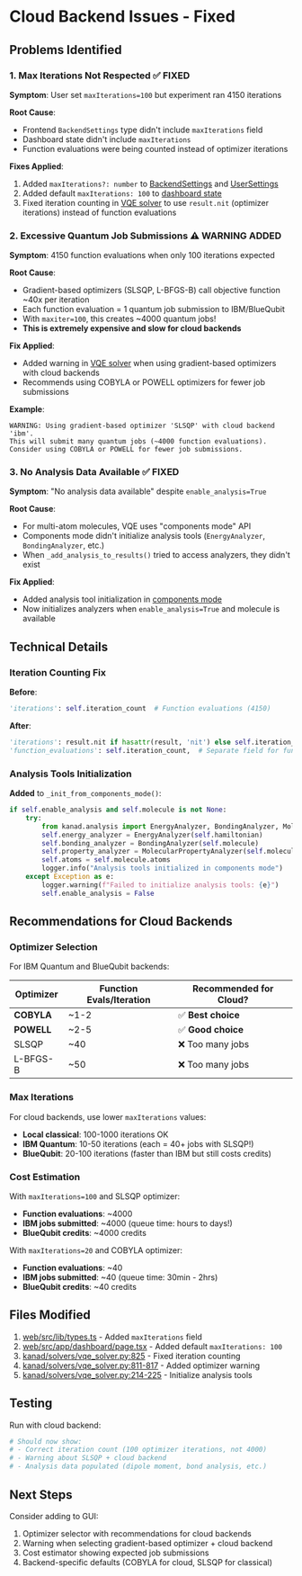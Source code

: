 # Cloud Backend Issues - Fixed

## Problems Identified

### 1. Max Iterations Not Respected ✅ FIXED
**Symptom**: User set `maxIterations=100` but experiment ran 4150 iterations

**Root Cause**:
- Frontend `BackendSettings` type didn't include `maxIterations` field
- Dashboard state didn't include `maxIterations`
- Function evaluations were being counted instead of optimizer iterations

**Fixes Applied**:
1. Added `maxIterations?: number` to [BackendSettings](web/src/lib/types.ts#L28) and [UserSettings](web/src/lib/types.ts#L159)
2. Added default `maxIterations: 100` to [dashboard state](web/src/app/dashboard/page.tsx#L29)
3. Fixed iteration counting in [VQE solver](kanad/solvers/vqe_solver.py#L825) to use `result.nit` (optimizer iterations) instead of function evaluations

### 2. Excessive Quantum Job Submissions ⚠️ WARNING ADDED
**Symptom**: 4150 function evaluations when only 100 iterations expected

**Root Cause**:
- Gradient-based optimizers (SLSQP, L-BFGS-B) call objective function ~40x per iteration
- Each function evaluation = 1 quantum job submission to IBM/BlueQubit
- With `maxiter=100`, this creates ~4000 quantum jobs!
- **This is extremely expensive and slow for cloud backends**

**Fix Applied**:
- Added warning in [VQE solver](kanad/solvers/vqe_solver.py#L811-L817) when using gradient-based optimizers with cloud backends
- Recommends using COBYLA or POWELL optimizers for fewer job submissions

**Example**:
```
WARNING: Using gradient-based optimizer 'SLSQP' with cloud backend 'ibm'.
This will submit many quantum jobs (~4000 function evaluations).
Consider using COBYLA or POWELL for fewer job submissions.
```

### 3. No Analysis Data Available ✅ FIXED
**Symptom**: "No analysis data available" despite `enable_analysis=True`

**Root Cause**:
- For multi-atom molecules, VQE uses "components mode" API
- Components mode didn't initialize analysis tools (`EnergyAnalyzer`, `BondingAnalyzer`, etc.)
- When `_add_analysis_to_results()` tried to access analyzers, they didn't exist

**Fix Applied**:
- Added analysis tool initialization in [components mode](kanad/solvers/vqe_solver.py#L214-L225)
- Now initializes analyzers when `enable_analysis=True` and molecule is available

## Technical Details

### Iteration Counting Fix
**Before**:
```python
'iterations': self.iteration_count  # Function evaluations (4150)
```

**After**:
```python
'iterations': result.nit if hasattr(result, 'nit') else self.iteration_count,  # Optimizer iterations (~100)
'function_evaluations': self.iteration_count,  # Separate field for function evals
```

### Analysis Tools Initialization
**Added** to `_init_from_components_mode()`:
```python
if self.enable_analysis and self.molecule is not None:
    try:
        from kanad.analysis import EnergyAnalyzer, BondingAnalyzer, MolecularPropertyAnalyzer
        self.energy_analyzer = EnergyAnalyzer(self.hamiltonian)
        self.bonding_analyzer = BondingAnalyzer(self.molecule)
        self.property_analyzer = MolecularPropertyAnalyzer(self.molecule)
        self.atoms = self.molecule.atoms
        logger.info("Analysis tools initialized in components mode")
    except Exception as e:
        logger.warning(f"Failed to initialize analysis tools: {e}")
        self.enable_analysis = False
```

## Recommendations for Cloud Backends

### Optimizer Selection
For IBM Quantum and BlueQubit backends:

| Optimizer | Function Evals/Iteration | Recommended for Cloud? |
|-----------|-------------------------|------------------------|
| **COBYLA** | ~1-2 | ✅ **Best choice** |
| **POWELL** | ~2-5 | ✅ **Good choice** |
| SLSQP | ~40 | ❌ Too many jobs |
| L-BFGS-B | ~50 | ❌ Too many jobs |

### Max Iterations
For cloud backends, use lower `maxIterations` values:
- **Local classical**: 100-1000 iterations OK
- **IBM Quantum**: 10-50 iterations (each = 40+ jobs with SLSQP!)
- **BlueQubit**: 20-100 iterations (faster than IBM but still costs credits)

### Cost Estimation
With `maxIterations=100` and SLSQP optimizer:
- **Function evaluations**: ~4000
- **IBM jobs submitted**: ~4000 (queue time: hours to days!)
- **BlueQubit credits**: ~4000 credits

With `maxIterations=20` and COBYLA optimizer:
- **Function evaluations**: ~40
- **IBM jobs submitted**: ~40 (queue time: 30min - 2hrs)
- **BlueQubit credits**: ~40 credits

## Files Modified

1. [web/src/lib/types.ts](web/src/lib/types.ts#L28) - Added `maxIterations` field
2. [web/src/app/dashboard/page.tsx](web/src/app/dashboard/page.tsx#L29) - Added default `maxIterations: 100`
3. [kanad/solvers/vqe_solver.py:825](kanad/solvers/vqe_solver.py#L825) - Fixed iteration counting
4. [kanad/solvers/vqe_solver.py:811-817](kanad/solvers/vqe_solver.py#L811-L817) - Added optimizer warning
5. [kanad/solvers/vqe_solver.py:214-225](kanad/solvers/vqe_solver.py#L214-L225) - Initialize analysis tools

## Testing

Run with cloud backend:
```bash
# Should now show:
# - Correct iteration count (100 optimizer iterations, not 4000)
# - Warning about SLSQP + cloud backend
# - Analysis data populated (dipole moment, bond analysis, etc.)
```

## Next Steps

Consider adding to GUI:
1. Optimizer selector with recommendations for cloud backends
2. Warning when selecting gradient-based optimizer + cloud backend
3. Cost estimator showing expected job submissions
4. Backend-specific defaults (COBYLA for cloud, SLSQP for classical)